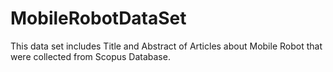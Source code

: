 # MobileRobotDataSet
This data set includes Title and Abstract of Articles about Mobile Robot that were collected from Scopus Database.
